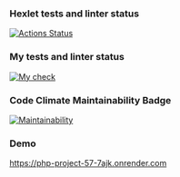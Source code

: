 ### Hexlet tests and linter status
[![Actions Status](https://github.com/KuzinaRuslana/php-project-57/actions/workflows/hexlet-check.yml/badge.svg)](https://github.com/KuzinaRuslana/php-project-57/actions)

### My tests and linter status
[![My check](https://github.com/KuzinaRuslana/php-project-57/actions/workflows/custom-check.yml/badge.svg)](https://github.com/KuzinaRuslana/php-project-57/actions/workflows/custom-check.yml)

### Code Climate Maintainability Badge
[![Maintainability](https://api.codeclimate.com/v1/badges/ad241999f31196ec5e43/maintainability)](https://codeclimate.com/github/KuzinaRuslana/php-project-57/maintainability)

### Demo
https://php-project-57-7ajk.onrender.com
